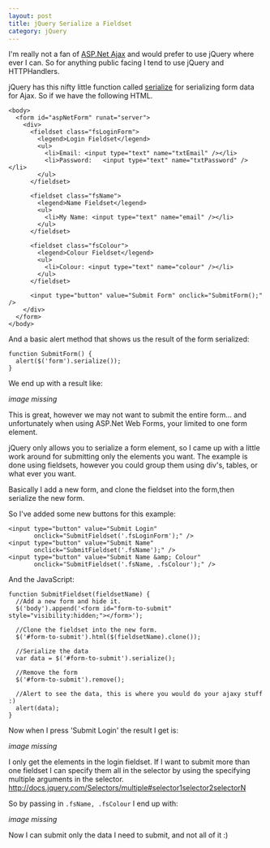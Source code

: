 ```yaml
---
layout: post
title: jQuery Serialize a Fieldset
category: jQuery
---
```


I'm really not a fan of [ASP.Net Ajax](http://ajax.asp.net/) and would prefer to use jQuery where ever I can. So for anything public facing I tend to use jQuery and HTTPHandlers.

jQuery has this nifty little function called [serialize](http://docs.jquery.com/Ajax/serialize) for serializing form data for Ajax. So if we have the following HTML.

    <body>
      <form id="aspNetForm" runat="server">
        <div>
          <fieldset class="fsLoginForm">
            <legend>Login Fieldset</legend>
            <ul>
              <li>Email: <input type="text" name="txtEmail" /></li>            
              <li>Password:   <input type="text" name="txtPassword" /></li>        
            </ul>                
          </fieldset>

          <fieldset class="fsName">        
            <legend>Name Fieldset</legend>        
            <ul>            
              <li>My Name: <input type="text" name="email" /></li>        
            </ul>    
          </fieldset>

          <fieldset class="fsColour">        
            <legend>Colour Fieldset</legend>        
            <ul>            
              <li>Colour: <input type="text" name="colour" /></li>        
            </ul>    
          </fieldset>

          <input type="button" value="Submit Form" onclick="SubmitForm();" />
        </div>    
      </form>
    </body>
    
And a basic alert method that shows us the result of the form serialized:

    function SubmitForm() {    
      alert($('form').serialize());
    }

We end up with a result like:

*image missing*

This is great, however we may not want to submit the entire form... and unfortunately when using ASP.Net Web Forms, your limited to one form element.

jQuery only allows you to serialize a form element, so I came up with a little work around for submitting only the elements you want. The example is done using fieldsets, however you could group them using div's, tables, or what ever you want.

Basically I add a new form, and clone the fieldset into the form,then serialize the new form.

So I've added some new buttons for this example:

    <input type="button" value="Submit Login"
           onclick="SubmitFieldset('.fsLoginForm');" />
    <input type="button" value="Submit Name"
           onclick="SubmitFieldset('.fsName');" />
    <input type="button" value="Submit Name &amp; Colour"   
           onclick="SubmitFieldset('.fsName, .fsColour');" />
           
And the JavaScript:

    function SubmitFieldset(fieldsetName) {    
      //Add a new form and hide it.    
      $('body').append('<form id="form-to-submit" style="visibility:hidden;"></form>');

      //Clone the fieldset into the new form.    
      $('#form-to-submit').html($(fieldsetName).clone());

      //Serialize the data    
      var data = $('#form-to-submit').serialize();

      //Remove the form    
      $('#form-to-submit').remove();

      //Alert to see the data, this is where you would do your ajaxy stuff :)
      alert(data);
    }
    
Now when I press 'Submit Login' the result I get is:

*image missing* 

I only get the elements in the login fieldset. If I want to submit more than one fieldset I can specify them all in the selector by using the specifying multiple arguments in the selector. <http://docs.jquery.com/Selectors/multiple#selector1selector2selectorN>

So by passing in `.fsName, .fsColour` I end up with:

*image missing* 

Now I can submit only the data I need to submit, and not all of it :)